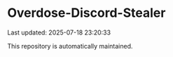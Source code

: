 # Overdose-Discord-Stealer

Last updated: 2025-07-18 23:20:33

This repository is automatically maintained.
